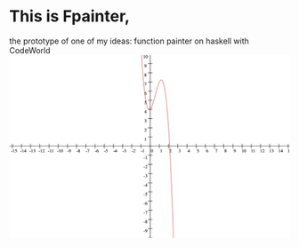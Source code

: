 # This is Fpainter,
 the prototype of one of my ideas: function painter on haskell with CodeWorld
![Screenshot](ScreenShot1.png)
